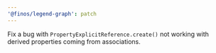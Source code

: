 ```yaml
---
'@finos/legend-graph': patch
---
```


Fix a bug with `PropertyExplicitReference.create()` not working with derived properties coming from associations.
